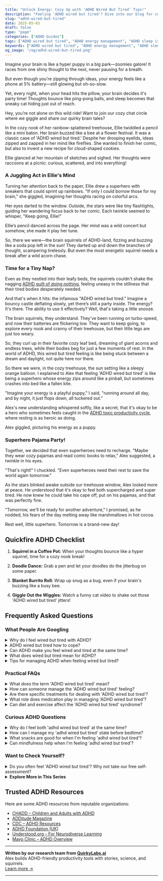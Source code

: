 ```yaml
---
title: "Unlock Energy: Cozy Up with 'ADHD Wired But Tired' Tips!"
description: "Feeling 'ADHD wired but tired'? Dive into our blog for cozy chats and uplifting insights. It's a warm, playful space where your buzzing mind feels right at home!"
slug: "adhd-wired-but-tired"
date: 2025-05-03
draft: false
type: "page"
categories: ["ADHD Guides"]
tags: ["ADHD wired but tired", "ADHD energy management", "ADHD sleep issues", "ADHD playful coping", "ADHD creative strategies", "adult ADHD lifestyle tips", "managing ADHD fatigue"]
keywords: ["ADHD wired but tired", "ADHD energy management", "ADHD sleep issues", "ADHD playful coping", "ADHD creative strategies", "adult ADHD lifestyle tips", "managing ADHD fatigue"]
og_image: "/og/adhd-wired-but-tired.png"
---
```


Imagine your brain is like a hyper puppy in a big park—zoomies galore! It races from one shiny thought to the next, never pausing for a breath.

But even though you're zipping through ideas, your energy feels like a phone at 5% battery—still glowing but oh-so-slow.

Yet, every night, when your head hits the pillow, your brain decides it's party time! Thoughts bounce like ping-pong balls, and sleep becomes that sneaky cat hiding just out of reach.

Hey, you’re not alone on this wild ride! Want to join our cozy chat circle where we giggle and share our quirky brain tales?

In the cozy nook of her rainbow-splattered treehouse, Ellie twiddled a pencil like a mini baton. Her brain buzzed like a bee at a flower festival. It was a classic case of 'ADHD wired but tired.' Despite her drooping eyelids, ideas zipped and zapped in her mind like fireflies. She wanted to finish her comic, but also to invent a new recipe for cloud-shaped cookies.

Ellie glanced at her mountain of sketches and sighed. Her thoughts were raccoons at a picnic: curious, scattered, and into everything!

### A Juggling Act in Ellie's Mind

Turning her attention back to the paper, Ellie drew a superhero with sneakers that could sprint up rainbows. "If only I could borrow those for my brain," she giggled, imagining her thoughts racing on colorful arcs.

Her eyes darted to the window. Outside, the stars were like tiny flashlights, guiding her wandering focus back to her comic. Each twinkle seemed to whisper, "Keep going, Ellie!"

Ellie’s pencil danced across the page. Her mind was a wild concert but somehow, she made it play her tune.

So, there we were—the brain squirrels of ADHD-land, fizzing and buzzing like a soda pop left in the sun! They darted up and down the branches of thought, scampering tirelessly. But even the most energetic squirrel needs a break after a wild acorn chase.

### Time for a Tiny Nap?

Even as they nestled into their leafy beds, the squirrels couldn't shake the nagging [ADHD guilt of doing nothing](/pages/adhd-and-guilt-doing-nothing/), feeling uneasy in the stillness that their tired bodies desperately needed.

And that's when it hits: the infamous "ADHD wired but tired." Imagine a bouncy castle deflating slowly, yet there’s still a party inside. The energy? It's there. The ability to use it effectively? Well, that's taking a little snooze.

The brain squirrels, they understand. They've been running on turbo-speed, and now their batteries are flickering low. They want to keep going, to explore every nook and cranny of their treehouse, but their little legs are just too weary.

So, they curl up in their favorite cozy leaf bed, dreaming of giant acorns and endless trees, while their bodies beg for just a few moments of rest. In the world of ADHD, this wired but tired feeling is like being stuck between a dream and daylight, not quite here nor there.

So there we were, in the cozy treehouse, the sun setting like a sleepy orange balloon. I explained to Alex that feeling 'ADHD wired but tired' is like being a superhero whose energy zips around like a pinball, but sometimes crashes into bed like a fallen kite.

"Imagine your energy is a playful puppy," I said, "running around all day, and by night, it just flops down, all tuckered out."

Alex's new understanding whispered softly, like a secret, that it's okay to be a hero who sometimes feels caught in the [ADHD toxic productivity cycle](/pages/adhd-toxic-productivity-cycle/), where resting is as heroic as doing.

Alex giggled, picturing his energy as a puppy.

### Superhero Pajama Party!

Together, we decided that even superheroes need to recharge. "Maybe they wear cozy pajamas and read comic books to relax," Alex suggested, a twinkle in his eyes.

"That's right!" I chuckled. "Even superheroes need their rest to save the world again tomorrow."

As the stars blinked awake outside our treehouse window, Alex looked more at peace. He understood that it's okay to feel both supercharged and super tired. He now knew he could take his cape off, put on his pajamas, and that was perfectly fine.

"Tomorrow, we'll be ready for another adventure," I promised, as he nodded, his fears of the day melting away like marshmallows in hot cocoa.

Rest well, little superhero. Tomorrow is a brand-new day!

## Quickfire ADHD Checklist

1. **Squirrel in a Coffee Pot:** When your thoughts bounce like a hyper squirrel, time for a cozy nook break!

2. **Doodle Dance:** Grab a pen and let your doodles do the jitterbug on some paper.

3. **Blanket Burrito Roll:** Wrap up snug as a bug, even if your brain's buzzing like a busy bee.

4. **Giggle Out the Wiggles:** Watch a funny cat video to shake out those 'ADHD wired but tired' jitters!

## Frequently Asked Questions



### What People Are Googling

<details><summary>Why do I feel wired but tired with ADHD?</summary><p>Feeling both wired and tired is a common experience when you have ADHD, and it's totally understandable given how your brain is wired! This sensation often stems from your brain being overstimulated during the day, making it hard to wind down, even when you're physically exhausted. It's like your mind is a browser with too many tabs open all at once. But don't worry, recognizing this pattern is the first step towards managing it, and there are plenty of strategies that can help soothe your active brain and support your body's need for rest.</p></details>
<details><summary>ADHD wired but tired how to cope?</summary><p>Dealing with that "wired but tired" feeling common in ADHD can truly be a balancing act! To help soothe your nervous system, consider creating a calm evening routine that might include activities like reading, gentle stretching, or listening to soft music. It’s also a good idea to limit screen time before bed, as the blue light from devices can keep your brain buzzing. Remember, finding what uniquely calms your ADHD brain might take some experimenting, so be gentle with yourself as you discover what helps you unwind and recharge.</p></details>
<details><summary>Can ADHD make you feel wired and tired at the same time?</summary><p>Absolutely, feeling both wired and tired simultaneously is a common experience for many with ADHD. This paradoxical feeling often occurs because your mind is buzzing with thoughts and ideas, making it difficult to relax, even when you're physically exhausted. It's like your brain has a million tabs open all at once! Remember, it's okay to experience this; you're not alone, and there are strategies to help manage these feelings.</p></details>
<details><summary>What does wired but tired mean for ADHD?</summary><p>"Wired but tired" is a common feeling many with ADHD experience, and it's like being caught in a bit of a pickle! Imagine your mind racing like a speedy little engine, full of thoughts and ideas, even when your body is yelling for a break or craving sleep. This happens because your brain is bustling with activity, making it hard to unwind and rest, despite feeling physically exhausted. It's completely normal for those with ADHD, and finding gentle ways to transition to rest, like through routines or calming activities, can really help soothe that wired feeling.</p></details>
<details><summary>Tips for managing ADHD when feeling wired but tired?</summary><p>Absolutely, that feeling of being both wired and tired can be so tricky to manage, especially with ADHD! A good starting point is to establish a soothing, predictable bedtime routine to help signal to your body that it's time to wind down. This could include activities like reading a book, listening to gentle music, or doing some light stretching. Also, setting a consistent bedtime and wake-up time can really help regulate your internal clock. Remember, it's okay to have days where it doesn't all go perfectly—be gentle with yourself as you work on finding what best helps you unwind.</p></details>



### Practical FAQs

<details><summary>What does the term 'ADHD wired but tired' mean?</summary><p>The term "ADHD wired but tired" captures a common feeling many people with ADHD experience where their mind continues to buzz with energy and thoughts, even when they're physically exhausted. It's like your brain is a bustling city at peak hour, but your body is yearning for a quiet evening at home. This can happen because ADHD affects the regulation of arousal, attention, and sleep, making it tough to wind down. Recognizing this pattern can help you create calming routines before bedtime to gently guide your mind to rest.</p></details>
<details><summary>How can someone manage the 'ADHD wired but tired' feeling?</summary><p>Managing the "wired but tired" feeling common with ADHD can indeed be a bit of a balancing act, but there are cozy, comforting ways to help ease into relaxation. Start by creating a calming evening routine that signals to your body it's time to wind down—perhaps a warm cup of herbal tea or a few minutes jotting down thoughts in a journal. Gentle, low-impact activities like stretching or listening to soothing music can also help transition your mind from busy to calm. Remember, it's about creating a space that feels safe and comforting, allowing your mind and body to unwind at their own pace.</p></details>
<details><summary>Are there specific treatments for dealing with 'ADHD wired but tired'?</summary><p>Absolutely, the "wired but tired" feeling is quite common with ADHD, and there are supportive strategies to help manage it. One effective approach is to establish a soothing bedtime routine to signal your brain that it's time to wind down, despite feeling restless. Incorporating relaxation techniques like mindfulness exercises, gentle stretching, or guided meditations can also be very beneficial. Lastly, using visual aids or reminders to keep track of your sleep schedule can help reinforce these habits, making it easier for your body to adapt to a more restful state at night.</p></details>
<details><summary>What role does medication play in managing 'ADHD wired but tired'?</summary><p>Medication can be a helpful tool in managing the "ADHD wired but tired" feeling, which often stems from the brain's inconsistent dopamine regulation. By stabilizing dopamine levels, ADHD medications help in enhancing focus and reducing impulsivity, which can indirectly improve your energy management throughout the day. It's like having a gentle guide to help your brain pace itself more effectively, preventing those overwhelming peaks and exhausting crashes. Always remember, though, medication works best alongside other strategies like good sleep hygiene, nutrition, and structured routines, so consider it a part of a broader approach to managing your ADHD.</p></details>
<details><summary>Can diet and exercise affect the 'ADHD wired but tired' syndrome?</summary><p>Absolutely, diet and exercise can indeed play a role in managing that "wired but tired" feeling often experienced with ADHD. Incorporating a balanced diet rich in fruits, vegetables, proteins, and whole grains can help stabilize energy levels throughout the day. Regular physical activity is also a fantastic way to boost brain health, improve mood, and increase energy levels. By experimenting with different types of foods and exercise, you can find a routine that best supports your body and mind, making those wired but tired days more manageable.</p></details>



### Curious ADHD Questions

<details><summary>Why do I feel both 'adhd wired but tired' at the same time?</summary><p>Feeling both "wired but tired" is a common experience when you have ADHD, and it's totally understandable why it can be confusing! This happens because your brain is often juggling high levels of activity and stimulation while simultaneously feeling exhausted from the effort. It's like your mind is a busy bee that's been flitting from flower to flower all day long. Remember, it’s okay to acknowledge this unique kind of tiredness and give yourself permission to rest, even if your brain seems to be buzzing with activity.</p></details>
<details><summary>How can I manage my 'adhd wired but tired' state before bedtime?</summary><p>Absolutely, that "wired but tired" feeling can be so tricky, especially at bedtime! A great way to manage this is to create a calming bedtime routine that signals to your brain that it's time to wind down. This could include activities like dimming the lights, listening to soothing music, or doing some gentle stretches. It’s also helpful to jot down any racing thoughts in a journal to clear your mind before you tuck in. This little ritual can make a big difference in easing into a restful state. Sweet dreams!</p></details>
<details><summary>What snacks are good for when I'm feeling 'adhd wired but tired'?</summary><p>When you're feeling that classic "ADHD wired but tired," it's great to lean on snacks that are not only comforting but also stabilizing. Opt for a mix of protein, healthy fats, and a bit of complex carbohydrates to keep your energy levels more consistent. Something like apple slices with peanut butter, a small handful of nuts with a few pieces of dark chocolate, or a yogurt parfait can be soothing and satisfying. These choices help manage those highs and lows, giving you a cozy, nourishing boost.</p></details>
<details><summary>Can mindfulness help when I'm feeling 'adhd wired but tired'?</summary><p>Absolutely, mindfulness can be a soothing balm when you're feeling that all-too-familiar 'wired but tired' sensation. It helps by grounding your thoughts and allowing you to focus on the present, which can be really calming when your mind feels like it's buzzing. Simple practices like focused breathing or sensory exercises (like noting what you can see, hear, touch, smell, and taste) can gently guide your mind away from the whirlwind of thoughts and bring some peace. Give it a try next time you're caught in that tricky loop — it might just help you unwind and find a little quiet in the chaos.</p></details>



### Want to Check Yourself?

<details><summary>Do you often feel 'ADHD wired but tired'? Why not take our free self-assessment?</summary><p>Absolutely, feeling both 'wired but tired' is a pretty common experience among folks with ADHD, and it can be quite perplexing! This sensation often comes from having a busy mind while your body is craving rest. Our free self-assessment could be a cozy starting point to understand your unique patterns and energy levels a bit better. It's a gentle way to explore how your ADHD might be playing a role in your daily energy fluctuations, and from there, you can begin finding strategies that feel comforting and supportive.</p></details>

<script type="application/ld+json">
{
  "@context": "https://schema.org",
  "@type": "FAQPage",
  "mainEntity": [
    {
      "@type": "Question",
      "name": "Why do I feel wired but tired with ADHD?",
      "acceptedAnswer": {
        "@type": "Answer",
        "text": "Feeling both wired and tired is a common experience when you have ADHD, and it's totally understandable given how your brain is wired! This sensation often stems from your brain being overstimulated during the day, making it hard to wind down, even when you're physically exhausted. It's like your mind is a browser with too many tabs open all at once. But don't worry, recognizing this pattern is the first step towards managing it, and there are plenty of strategies that can help soothe your active brain and support your body's need for rest."
      }
    },
    {
      "@type": "Question",
      "name": "ADHD wired but tired how to cope?",
      "acceptedAnswer": {
        "@type": "Answer",
        "text": "Dealing with that \"wired but tired\" feeling common in ADHD can truly be a balancing act! To help soothe your nervous system, consider creating a calm evening routine that might include activities like reading, gentle stretching, or listening to soft music. It\u2019s also a good idea to limit screen time before bed, as the blue light from devices can keep your brain buzzing. Remember, finding what uniquely calms your ADHD brain might take some experimenting, so be gentle with yourself as you discover what helps you unwind and recharge."
      }
    },
    {
      "@type": "Question",
      "name": "Can ADHD make you feel wired and tired at the same time?",
      "acceptedAnswer": {
        "@type": "Answer",
        "text": "Absolutely, feeling both wired and tired simultaneously is a common experience for many with ADHD. This paradoxical feeling often occurs because your mind is buzzing with thoughts and ideas, making it difficult to relax, even when you're physically exhausted. It's like your brain has a million tabs open all at once! Remember, it's okay to experience this; you're not alone, and there are strategies to help manage these feelings."
      }
    },
    {
      "@type": "Question",
      "name": "What does wired but tired mean for ADHD?",
      "acceptedAnswer": {
        "@type": "Answer",
        "text": "\"Wired but tired\" is a common feeling many with ADHD experience, and it's like being caught in a bit of a pickle! Imagine your mind racing like a speedy little engine, full of thoughts and ideas, even when your body is yelling for a break or craving sleep. This happens because your brain is bustling with activity, making it hard to unwind and rest, despite feeling physically exhausted. It's completely normal for those with ADHD, and finding gentle ways to transition to rest, like through routines or calming activities, can really help soothe that wired feeling."
      }
    },
    {
      "@type": "Question",
      "name": "Tips for managing ADHD when feeling wired but tired?",
      "acceptedAnswer": {
        "@type": "Answer",
        "text": "Absolutely, that feeling of being both wired and tired can be so tricky to manage, especially with ADHD! A good starting point is to establish a soothing, predictable bedtime routine to help signal to your body that it's time to wind down. This could include activities like reading a book, listening to gentle music, or doing some light stretching. Also, setting a consistent bedtime and wake-up time can really help regulate your internal clock. Remember, it's okay to have days where it doesn't all go perfectly\u2014be gentle with yourself as you work on finding what best helps you unwind."
      }
    }
  ]
}
</script>
<script type="application/ld+json">
{
  "@context": "https://schema.org",
  "@type": "Article",
  "author": {
    "@type": "Person",
    "name": "QuirkyLabs",
    "url": "https://quirkylabs.ai/about"
  },
  "headline": "\"Unlock Energy: Cozy Up with 'ADHD Wired But Tired' Tips!\"",
  "mainEntityOfPage": "https://blog.quirkylabs.ai/pages/adhd-wired-but-tired/",
  "datePublished": "2025-05-03"
}
</script>
<script type="application/ld+json">
{
  "@context": "https://schema.org",
  "@type": "BreadcrumbList",
  "itemListElement": [
    {
      "@type": "ListItem",
      "position": 1,
      "name": "Home",
      "item": "https://quirkylabs.ai/"
    },
    {
      "@type": "ListItem",
      "position": 2,
      "name": "Blog",
      "item": "https://blog.quirkylabs.ai/"
    },
    {
      "@type": "ListItem",
      "position": 3,
      "name": "\"Unlock Energy: Cozy Up with 'ADHD Wired But Tired' Tips!\"",
      "item": "https://blog.quirkylabs.ai/pages/adhd-wired-but-tired/"
    }
  ]
}
</script>

<details>
<summary><strong>Explore More in This Series</strong></summary>

- [Adhd Anxiety On Weekends](/pages/adhd-anxiety-on-weekends/)
- [Adhd Struggles With Balance](/pages/adhd-struggles-with-balance/)
- [Adhd Hustle Burnout](/pages/adhd-hustle-burnout/)
- [Adhd Toxic Productivity Cycle](/pages/adhd-toxic-productivity-cycle/)
- [Adhd Cant Relax](/pages/adhd-cant-relax/)
- [Adhd Rest Anxiety](/pages/adhd-rest-anxiety/)
- [Adhd Rest Feels Like Failure](/pages/adhd-rest-feels-like-failure/)
- [Adhd Fear Of Stopping](/pages/adhd-fear-of-stopping/)
</details>



## Trusted ADHD Resources

Here are some ADHD resources from reputable organizations:

- [CHADD – Children and Adults with ADHD](https://chadd.org)
- [ADDitude Magazine](https://www.additudemag.com)
- [CDC – ADHD Resources](https://www.cdc.gov/ncbddd/adhd)
- [ADHD Foundation (UK)](https://www.adhdfoundation.org.uk)
- [Understood.org – For Neurodiverse Learning](https://www.understood.org)
- [Mayo Clinic – ADHD Overview](https://www.mayoclinic.org/diseases-conditions/adhd)


---

**Written by our research team from [QuirkyLabs.ai](https://quirkylabs.ai)**  
Alex builds ADHD-friendly productivity tools with stories, science, and squirrels.  
[Learn more →](https://quirkylabs.ai)

---